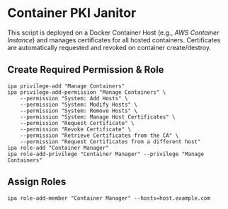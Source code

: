 # Container PKI Janitor

This script is deployed on a Docker Container Host (e.g., _AWS Container Instance_) and manages certificates for all hosted containers. Certificates are automatically requested and revoked on container create/destroy.


## Create Required Permission & Role

    ipa privilege-add "Manage Containers"
    ipa privilege-add-permission "Manage Containers" \
        --permission "System: Add Hosts" \
        --permission "System: Modify Hosts" \
        --permission "System: Remove Hosts" \
        --permission "System: Manage Host Certificates" \
        --permission "Request Certificate" \
        --permission "Revoke Certificate" \
        --permission "Retrieve Certificates from the CA" \
        --permission "Request Certificates from a different host"
    ipa role-add "Container Manager"
    ipa role-add-privilege "Container Manager" --privilege "Manage Containers"


## Assign Roles

    ipa role-add-member "Container Manager" --hosts=host.example.com
